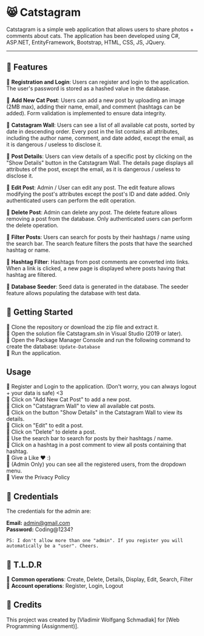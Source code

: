 # 😸 Catstagram

Catstagram is a simple web application that allows users to share photos + comments about cats. The application has been developed using C#, ASP.NET, EntityFramework, Bootstrap, HTML, CSS, JS, JQuery.

---
## 🌱 Features

🍋 <strong>Registration and Login</strong>: Users can register and login to the application. The user's password is stored as a hashed value in the database.

🍋 <strong>Add New Cat Post</strong>: Users can add a new post by uploading an image (2MB max), adding their name, email, and comment (hashtags can be added). Form validation is implemented to ensure data integrity.

🍋 <strong>Catstagram Wall</strong>: Users can see a list of all available cat posts, sorted by date in descending order. Every post in the list contains all attributes, including the author name, comment, and date added, except the email, as it is dangerous / useless to disclose it.

🍋 <strong>Post Details</strong>: Users can view details of a specific post by clicking on the "Show Details" button in the Catstagram Wall. The details page displays all attributes of the post, except the email, as it is dangerous / useless to disclose it.

🍋 <strong>Edit Post</strong>: Admin / User can edit any post. The edit feature allows modifying the post's attributes except the post's ID and date added. Only authenticated users can perform the edit operation.

🍋 <strong>Delete Post</strong>: Admin can delete any post. The delete feature allows removing a post from the database. Only authenticated users can perform the delete operation.

🍋 <strong>Filter Posts</strong>: Users can search for posts by their hashtags / name using the search bar. The search feature filters the posts that have the searched hashtag or name.

🍋 <strong>Hashtag Filter</strong>: Hashtags from post comments are converted into links. When a link is clicked, a new page is displayed where posts having that hashtag are filtered.

🍋 <strong>Database Seeder</strong>: Seed data is generated in the database. The seeder feature allows populating the database with test data.

## 🍃 Getting Started

🍇 Clone the repository or download the zip file and extract it.<br>
🍇 Open the solution file Catstagram.sln in Visual Studio (2019 or later).<br>
🍇 Open the Package Manager Console and run the following command to create the database: `Update-Database`<br>
🍇 Run the application.<br>

## Usage

🍙 Register and Login to the application. (Don't worry, you can always logout + your data is safe) <3<br>
🍙 Click on "Add New Cat Post" to add a new post.<br>
🍙 Click on "Catstagram Wall" to view all available cat posts.<br>
🍙 Click on the button "Show Details" in the Catstagram Wall to view its details.<br>
🍙 Click on "Edit" to edit a post.<br>
🍙 Click on "Delete" to delete a post.<br>
🍙 Use the search bar to search for posts by their hashtags / name.<br>
🍙 Click on a hashtag in a post comment to view all posts containing that hashtag.<br>
🍙 Give a Like ❤️ :)<br>
🍙 (Admin Only) you can see all the registered users, from the dropdown menu.<br>
🍙 View the Privacy Policy<br>

## 🍮 Credentials

The credentials for the admin are:<br>

<strong>Email:</strong>     admin@gmail.com<br>
<strong>Password:</strong>  Coding@1234?<br>

`PS: I don't allow more than one "admin". If you register you will automatically be a "user". Cheers.`

## 🍫 T.L.D.R

🍊 <strong>Common operations</strong>: Create, Delete, Details, Display, Edit, Search, Filter<br>
🍊 <strong>Account operations</strong>: Register, Login, Logout

## 🍣 Credits

This project was created by [Vladimir Wolfgang Schmadlak] for [Web Programming (Assignment)].

